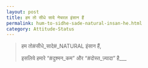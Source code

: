```yaml
---
layout: post
title: हम तो सीधे सादे नेचरल इंसान हैं
permalink: hum-to-sidhe-sade-natural-insan-he.html
category: Attitude-Status
---
```

> हम तो#सीधे_सादे#_NATURAL इंसान हैं,
> 
> इसलिये हमारे “#दुश्मन_कम” और “#दोस्त_ज़्यादा” है___
